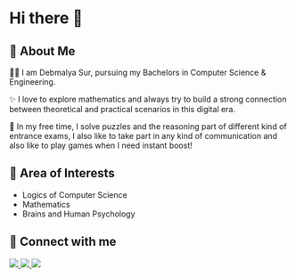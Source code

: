 # Hi there 👋

## 🚀 About Me
👨‍🎓 I am Debmalya Sur, pursuing my Bachelors in Computer Science & Engineering.

✨ I love to explore mathematics and always try to build a strong connection between theoretical and practical scenarios in this digital era.

📖 In my free time, I solve puzzles and the reasoning part of different kind of entrance exams, I also like to take part in any kind of communication and also like to play games when I need instant boost!

## 🎯 Area of Interests
- Logics of Computer Science 
- Mathematics
- Brains and Human Psychology

## 💬 Connect with me
<a href="https://www.linkedin.com/in/debmalya-sur/">
  <img src="https://camo.githubusercontent.com/c1b58e41b98a889bca12be9902dbfc0ec506e161ae26b8e0460a7b64e661b816/68747470733a2f2f696d672e736869656c64732e696f2f62616467652f4c696e6b65645f496e2d3030373742353f7374796c653d666f722d7468652d6261646765266c6f676f3d4c696e6b6564496e266c6f676f436f6c6f723d7768697465">
</a>
<a href="mailto:https://github.com/surdebmalya">
  <img src="https://camo.githubusercontent.com/556d31e33284493410899e0647e373a99399d4a8468e6a6b7d883a43f1bc992e/68747470733a2f2f696d672e736869656c64732e696f2f62616467652f476d61696c2d4431343833363f7374796c653d666f722d7468652d6261646765266c6f676f3d476d61696c266c6f676f436f6c6f723d7768697465">
</a>
<a href="https://github.com/surdebmalya/">
  <img src="https://camo.githubusercontent.com/503ebdcea35758fab52b522b6286fc3665be9ac371a3275cd79ee047a8b45627/68747470733a2f2f696d672e736869656c64732e696f2f62616467652f4769744875622d3030303030303f7374796c653d666f722d7468652d6261646765266c6f676f3d476974487562266c6f676f436f6c6f723d7768697465">
</a>



<!--
**surdebmalya/surdebmalya** is a ✨ _special_ ✨ repository because its `README.md` (this file) appears on your GitHub profile.

Here are some ideas to get you started:

- 🔭 I’m currently working on ...
- 🌱 I’m currently learning ...
- 👯 I’m looking to collaborate on ...
- 🤔 I’m looking for help with ...
- 💬 Ask me about ...
- 📫 How to reach me: ...
- 😄 Pronouns: ...
- ⚡ Fun fact: ...
-->
